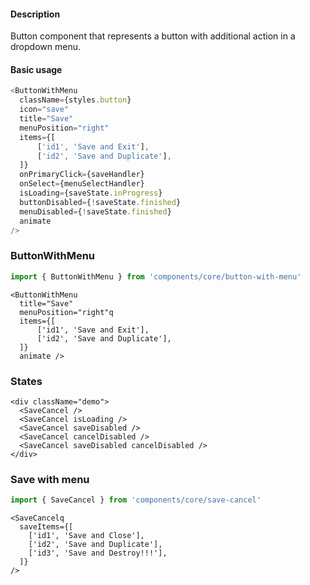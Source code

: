 #### Description

Button component that represents a button with additional action in a dropdown menu.

#### Basic usage

```javascript
<ButtonWithMenu
  className={styles.button}
  icon="save"
  title="Save"
  menuPosition="right"
  items={[
      ['id1', 'Save and Exit'],
      ['id2', 'Save and Duplicate'],
  ]}
  onPrimaryClick={saveHandler}
  onSelect={menuSelectHandler}
  isLoading={saveState.inProgress}
  buttonDisabled={!saveState.finished}
  menuDisabled={!saveState.finished}
  animate
/>
```

### ButtonWithMenu

```javascript
import { ButtonWithMenu } from 'components/core/button-with-menu'
```

```
<ButtonWithMenu
  title="Save"
  menuPosition="right"q
  items={[
      ['id1', 'Save and Exit'],
      ['id2', 'Save and Duplicate'],
  ]}
  animate />
```

### States

```
<div className="demo">
  <SaveCancel />
  <SaveCancel isLoading />
  <SaveCancel saveDisabled />
  <SaveCancel cancelDisabled />
  <SaveCancel saveDisabled cancelDisabled />
</div>
```

### Save with menu

```javascript
import { SaveCancel } from 'components/core/save-cancel'
```

```
<SaveCancelq
  saveItems={[
    ['id1', 'Save and Close'],
    ['id2', 'Save and Duplicate'],
    ['id3', 'Save and Destroy!!!'],
  ]}
/>
```
